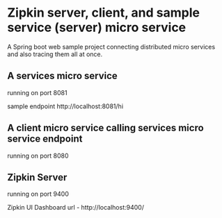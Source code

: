 # Zipkin server, client, and sample service (server) micro service
A Spring boot web sample project connecting distributed micro services and also tracing them all at once.  

## A services micro service
running on port 8081

sample endpoint http://localhost:8081/hi

## A client micro service calling services micro service endpoint
running on port 8080

## Zipkin Server
running on port 9400

Zipkin UI Dashboard url - http://localhost:9400/

